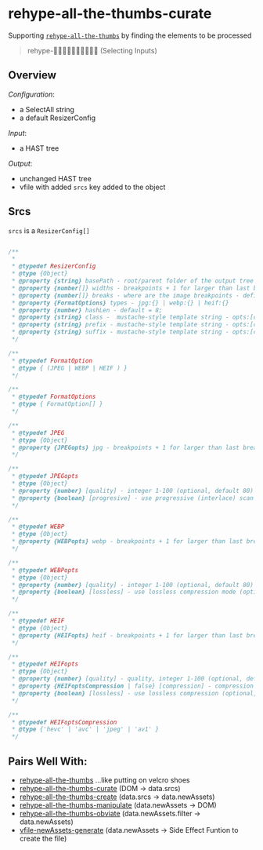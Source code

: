 # rehype-all-the-thumbs-curate
Supporting [`rehype-all-the-thumbs`](https://github.com/ericdmoore/rehype-all-the-thumbs) by finding the elements to be processed

> rehype-👍🏿👍🏼👍🏽👍🏻👍🏾 (Selecting Inputs)

## Overview

_Configuration_:
- a SelectAll string
- a default ResizerConfig

_Input_:
- a HAST tree

_Output_:
- unchanged HAST tree
- vfile with added `srcs` key added to the object

## Srcs

`srcs` is a `ResizerConfig[]`

```js

/**
 *
 * @typedef ResizerConfig
 * @type {Object}
 * @property {string} basePath - root/parent folder of the output tree
 * @property {number[]} widths - breakpoints + 1 for larger than last break
 * @property {number[]} breaks - where are the image breakpoints - defined by max applicable 769, 1088, 1280
 * @property {FormatOptions} types - jpg:{} | webp:{} | heif:{}
 * @property {number} hashLen - default = 8;
 * @property {string} class -  mustache-style template string - opts:[classNames, width, ext, epochTime, imgHash]"
 * @property {string} prefix - mustache-style template string - opts:[classNames, width, ext, epochTime, imgHash]"
 * @property {string} suffix - mustache-style template string - opts:[classNames, width, ext, epochTime, imgHash]"
 */

/**
 * @typedef FormatOption
 * @type { (JPEG | WEBP | HEIF ) }
 */

/**
 * @typedef FormatOptions
 * @type { FormatOption[] }
 */

/**
 * @typedef JPEG
 * @type {Object}
 * @property {JPEGopts} jpg - breakpoints + 1 for larger than last break
 */

/**
 * @typedef JPEGopts
 * @type {Object}
 * @property {number} [quality] - integer 1-100 (optional, default 80)
 * @property {boolean} [progresive] - use progressive (interlace) scan (optional, default true)
 */

/**
 * @typedef WEBP
 * @type {Object}
 * @property {WEBPopts} webp - breakpoints + 1 for larger than last break
 */

/**
 * @typedef WEBPopts
 * @type {Object}
 * @property {number} [quality] - integer 1-100 (optional, default 80)
 * @property {boolean} [lossless] - use lossless compression mode (optional, default false)
 */

/**
 * @typedef HEIF
 * @type {Object}
 * @property {HEIFopts} heif - breakpoints + 1 for larger than last break
 */

/**
 * @typedef HEIFopts
 * @type {Object}
 * @property {number} [quality] - quality, integer 1-100 (optional, default 80)
 * @property {HEIFoptsCompression | false} [compression] - compression format: hevc, avc, jpeg, av1 (optional, default 'hevc')
 * @property {boolean} [lossless] - use lossless compression (optional, default false)
 */

/**
 * @typedef HEIFoptsCompression
 * @type {'hevc' | 'avc' | 'jpeg' | 'av1' }
 */

```

## Pairs Well With:

- [rehype-all-the-thumbs](https://github.com/ericdmoore/rehype-all-the-thumbs) ...like putting on velcro shoes
- [rehype-all-the-thumbs-curate](https://github.com/ericdmoore/rehype-all-the-thumbs-curate) (DOM -> data.srcs)
- [rehype-all-the-thumbs-create](https://github.com/ericdmoore/rehype-all-the-thumbs-create) (data.srcs -> data.newAssets)
- [rehype-all-the-thumbs-manipulate](https://github.com/ericdmoore/rehype-all-the-thumbs-manipulate) (data.newAssets -> DOM)
- [rehype-all-the-thumbs-obviate](https://github.com/ericdmoore/rehype-all-the-thumbs-obviate) (data.newAssets.filter -> data.newAssets)
- [vfile-newAssets-generate](https://github.com/ericdmoore/vfile-newAssets-generate) (data.newAssets -> Side Effect Funtion to create the file)



